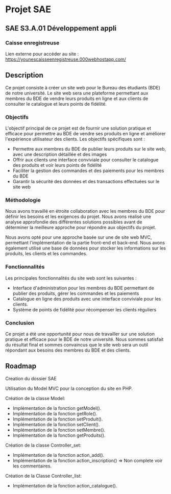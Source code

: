 # Projet SAE

## SAE S3.A.01 Développement appli

### Caisse enregistreuse

Lien externe pour accéder au site : https://younescaisseenregistreuse.000webhostapp.com/

## Description
Ce projet consiste à créer un site web pour le Bureau des étudiants (BDE) de notre université. Le site web sera une plateforme permettant aux membres du BDE de vendre leurs produits en ligne et aux clients de consulter le catalogue et leurs points de fidélité.

 ### Objectifs
L'objectif principal de ce projet est de fournir une solution pratique et efficace pour permettre au BDE de vendre ses produits en ligne et améliorer l'expérience utilisateur des clients. Les objectifs spécifiques sont :

- Permettre aux membres du BDE de publier leurs produits sur le site web, avec une description détaillée et des images
- Offrir aux clients une interface conviviale pour consulter le catalogue des produits et voir leurs points de fidélité
- Faciliter la gestion des commandes et des paiements pour les membres du BDE
- Garantir la sécurité des données et des transactions effectuées sur le site web

### Méthodologie
Nous avons travaillé en étroite collaboration avec les membres du BDE pour définir les besoins et les exigences du projet. Nous avons réalisé une analyse approfondie des différentes solutions possibles avant de déterminer la meilleure approche pour répondre aux objectifs du projet.

Nous avons opté pour une approche basée sur une de site web MVC, permettant l'implémentation de la partie front-end et back-end. Nous avons également utilisé une base de données pour stocker les informations sur les produits, les clients et les commandes.

### Fonctionnalités

Les principales fonctionnalités du site web sont les suivantes :
- Interface d'administration pour les membres du BDE permettant de publier des produits, gérer les commandes et les paiements
- Catalogue en ligne des produits avec une interface conviviale pour les clients.
- Système de points de fidélité pour récompenser les clients réguliers

### Conclusion
Ce projet a été une opportunité pour nous de travailler sur une solution pratique et efficace pour le BDE de notre université. Nous sommes satisfait du résultat final et sommes convaincus que le site web sera un outil répondant aux besoins des membres du BDE et des clients.

## Roadmap

Creation du dossier SAE

Utilisation du Model MVC pour la conception du site en PHP.

Création de la classe Model:
- Implémentation de la fonction getModel().
- Implémentation de la fonction getRole().
- Implémentation de la fonction setProduit().
- Implémentation de la fonction setClient().
- Implémentation de la fonction setMembre().
- Implémentation de la fonction getProduits().

Création de la classe Controller_set:
- Implémentation de la fonction action_add().
- Implémentation de la fonction action_inscription() => Non complete voir les commentaires.

Création de la Classe Controller_list:
- Implémentation de la fonction action_catalogue().
